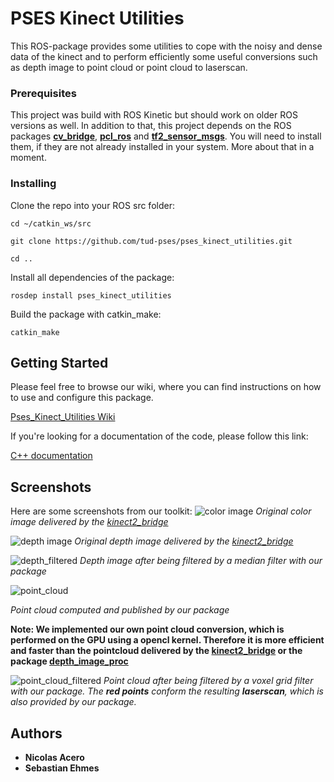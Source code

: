 # PSES Kinect Utilities

This ROS-package provides some utilities to cope with the noisy and dense data of the kinect and to perform efficiently some useful conversions such as depth image to point cloud or point cloud to laserscan.

### Prerequisites

This project was build with ROS Kinetic but should work on older ROS versions as well. In addition to that, this project depends on the ROS packages **[cv_bridge](http://wiki.ros.org/cv_bridge)**, **[pcl_ros](http://wiki.ros.org/pcl_ros)** and **[tf2_sensor_msgs](http://wiki.ros.org/tf2_sensor_msgs)**. You will need to install them, if they are not already installed in your system. More about that in a moment.


### Installing

Clone the repo into your ROS src folder:

`cd ~/catkin_ws/src`

`git clone https://github.com/tud-pses/pses_kinect_utilities.git`

`cd ..`

Install all dependencies of the package:

`rosdep install pses_kinect_utilities`

Build the package with catkin_make:

`catkin_make`

## Getting Started

Please feel free to browse our wiki, where you can find instructions on how to use and configure this package.

[Pses_Kinect_Utilities Wiki](https://github.com/tud-pses/pses_kinect_utilities/wiki)

If you're looking for a documentation of the code, please follow this link:

[C++ documentation](https://tud-pses.github.io/pses_kinect_utilities/)


## Screenshots

Here are some screenshots from our toolkit:
![color image](https://tud-pses.github.io/pses_kinect_utilities/pictures/snapshot-1.jpg)
*Original color image delivered by the [kinect2_bridge](https://github.com/tud-pses/iai_kinect2)*

![depth image](https://tud-pses.github.io/pses_kinect_utilities/pictures/snapshot-2.png)
*Original depth image delivered by the [kinect2_bridge](https://github.com/tud-pses/iai_kinect2)*

![depth_filtered](https://tud-pses.github.io/pses_kinect_utilities/pictures/snapshot-3.png)
*Depth image after being filtered by a median filter with our package*

![point_cloud](https://tud-pses.github.io/pses_kinect_utilities/pictures/snapshot-4.png)

*Point cloud computed and published by our package*

**Note: We implemented our own point cloud conversion, which is performed on the GPU using a opencl kernel. Therefore it is more efficient and faster than the pointcloud delivered by the [kinect2_bridge](https://github.com/tud-pses/iai_kinect2) or the package [depth_image_proc](http://wiki.ros.org/depth_image_proc)**

![point_cloud_filtered](https://tud-pses.github.io/pses_kinect_utilities/pictures/snapshot5.png)
*Point cloud after being filtered by a voxel grid filter with our package. The **red points** conform the resulting **laserscan**, which is also provided by our package.*

## Authors

* **Nicolas Acero**
* **Sebastian Ehmes**

